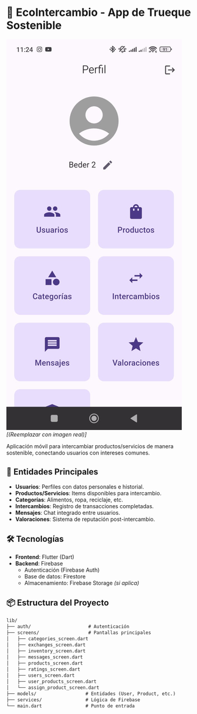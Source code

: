 # 🔄 EcoIntercambio - App de Trueque Sostenible

![Logo o Captura Principal](screenshots/demo.jpg) *[(Reemplazar con imagen real)]*

Aplicación móvil para intercambiar productos/servicios de manera sostenible, conectando usuarios con intereses comunes.

## 🌱 Entidades Principales
- **Usuarios**: Perfiles con datos personales e historial.
- **Productos/Servicios**: Items disponibles para intercambio.
- **Categorías**: Alimentos, ropa, reciclaje, etc.
- **Intercambios**: Registro de transacciones completadas.
- **Mensajes**: Chat integrado entre usuarios.
- **Valoraciones**: Sistema de reputación post-intercambio.

## 🛠 Tecnologías
- **Frontend**: Flutter (Dart)
- **Backend**: Firebase
  - Autenticación (Firebase Auth)
  - Base de datos: Firestore
  - Almacenamiento: Firebase Storage *(si aplica)*

## 📦 Estructura del Proyecto
```plaintext
lib/
├── auth/                     # Autenticación
├── screens/                  # Pantallas principales
│   ├── categories_screen.dart
│   ├── exchanges_screen.dart
│   ├── inventory_screen.dart
│   ├── messages_screen.dart
│   ├── products_screen.dart
│   ├── ratings_screen.dart
│   ├── users_screen.dart
│   ├── user_products_screen.dart
│   └── assign_product_screen.dart
├── models/                  # Entidades (User, Product, etc.)
├── services/                # Lógica de Firebase
└── main.dart                # Punto de entrada